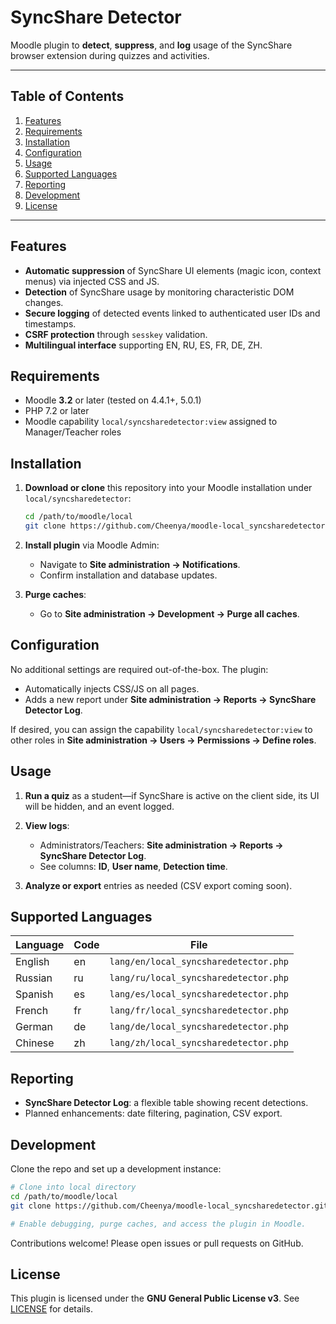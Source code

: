# SyncShare Detector

Moodle plugin to **detect**, **suppress**, and **log** usage of the SyncShare browser extension during quizzes and activities.

---

## Table of Contents

1. [Features](#features)
2. [Requirements](#requirements)
3. [Installation](#installation)
4. [Configuration](#configuration)
5. [Usage](#usage)
6. [Supported Languages](#supported-languages)
7. [Reporting](#reporting)
8. [Development](#development)
9. [License](#license)

---

## Features

* **Automatic suppression** of SyncShare UI elements (magic icon, context menus) via injected CSS and JS.
* **Detection** of SyncShare usage by monitoring characteristic DOM changes.
* **Secure logging** of detected events linked to authenticated user IDs and timestamps.
* **CSRF protection** through `sesskey` validation.
* **Multilingual interface** supporting EN, RU, ES, FR, DE, ZH.

## Requirements

* Moodle **3.2** or later (tested on 4.4.1+, 5.0.1)
* PHP 7.2 or later
* Moodle capability `local/syncsharedetector:view` assigned to Manager/Teacher roles

## Installation

1. **Download or clone** this repository into your Moodle installation under `local/syncsharedetector`:

   ```bash
   cd /path/to/moodle/local
   git clone https://github.com/Cheenya/moodle-local_syncsharedetector.git syncsharedetector
   ```
2. **Install plugin** via Moodle Admin:

   * Navigate to **Site administration → Notifications**.
   * Confirm installation and database updates.
3. **Purge caches**:

   * Go to **Site administration → Development → Purge all caches**.

## Configuration

No additional settings are required out-of-the-box. The plugin:

* Automatically injects CSS/JS on all pages.
* Adds a new report under **Site administration → Reports → SyncShare Detector Log**.

If desired, you can assign the capability `local/syncsharedetector:view` to other roles in **Site administration → Users → Permissions → Define roles**.

## Usage

1. **Run a quiz** as a student—if SyncShare is active on the client side, its UI will be hidden, and an event logged.
2. **View logs**:

   * Administrators/Teachers: **Site administration → Reports → SyncShare Detector Log**.
   * See columns: **ID**, **User name**, **Detection time**.
3. **Analyze or export** entries as needed (CSV export coming soon).

## Supported Languages

| Language | Code | File                                  |
| -------- | ---- | ------------------------------------- |
| English  | en   | `lang/en/local_syncsharedetector.php` |
| Russian  | ru   | `lang/ru/local_syncsharedetector.php` |
| Spanish  | es   | `lang/es/local_syncsharedetector.php` |
| French   | fr   | `lang/fr/local_syncsharedetector.php` |
| German   | de   | `lang/de/local_syncsharedetector.php` |
| Chinese  | zh   | `lang/zh/local_syncsharedetector.php` |

## Reporting

* **SyncShare Detector Log**: a flexible table showing recent detections.
* Planned enhancements: date filtering, pagination, CSV export.

## Development

Clone the repo and set up a development instance:

```bash
# Clone into local directory
cd /path/to/moodle/local
git clone https://github.com/Cheenya/moodle-local_syncsharedetector.git syncsharedetector

# Enable debugging, purge caches, and access the plugin in Moodle.
```

Contributions welcome! Please open issues or pull requests on GitHub.

## License

This plugin is licensed under the **GNU General Public License v3**. See [LICENSE](LICENSE) for details.
